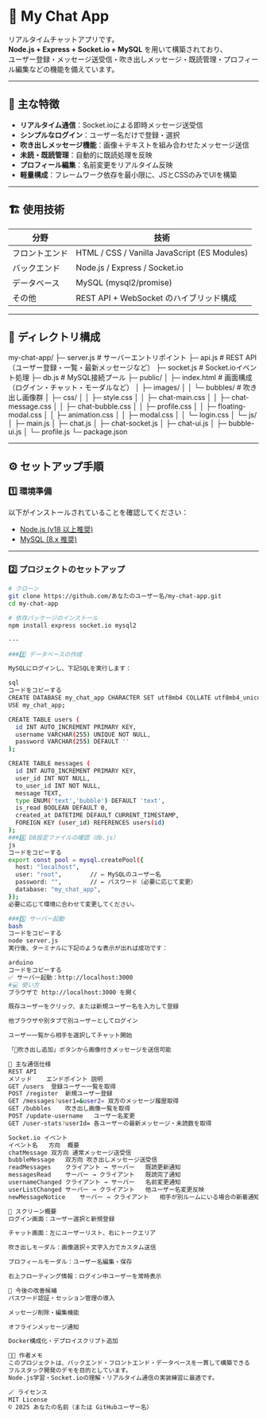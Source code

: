 # 💬 My Chat App

リアルタイムチャットアプリです。  
**Node.js + Express + Socket.io + MySQL** を用いて構築されており、  
ユーザー登録・メッセージ送受信・吹き出しメッセージ・既読管理・プロフィール編集などの機能を備えています。

---

## 🚀 主な特徴

- **リアルタイム通信**：Socket.ioによる即時メッセージ送受信  
- **シンプルなログイン**：ユーザー名だけで登録・選択  
- **吹き出しメッセージ機能**：画像＋テキストを組み合わせたメッセージ送信  
- **未読・既読管理**：自動的に既読処理を反映  
- **プロフィール編集**：名前変更をリアルタイム反映  
- **軽量構成**：フレームワーク依存を最小限に、JSとCSSのみでUIを構築  

---

## 🏗️ 使用技術

| 分野 | 技術 |
|------|------|
| フロントエンド | HTML / CSS / Vanilla JavaScript (ES Modules) |
| バックエンド | Node.js / Express / Socket.io |
| データベース | MySQL (mysql2/promise) |
| その他 | REST API + WebSocket のハイブリッド構成 |

---

## 📂 ディレクトリ構成

my-chat-app/
├─ server.js # サーバーエントリポイント
├─ api.js # REST API（ユーザー登録・一覧・最新メッセージなど）
├─ socket.js # Socket.ioイベント処理
├─ db.js # MySQL接続プール
├─ public/
│ ├─ index.html # 画面構成（ログイン・チャット・モーダルなど）
│ ├─ images/
│ │ └─ bubbles/ # 吹き出し画像群
│ ├─ css/
│ │ ├─ style.css
│ │ ├─ chat-main.css
│ │ ├─ chat-message.css
│ │ ├─ chat-bubble.css
│ │ ├─ profile.css
│ │ ├─ floating-modal.css
│ │ ├─ animation.css
│ │ ├─ modal.css
│ │ └─ login.css
│ └─ js/
│ ├─ main.js
│ ├─ chat.js
│ ├─ chat-socket.js
│ ├─ chat-ui.js
│ ├─ bubble-ui.js
│ └─ profile.js
└─ package.json

---

## ⚙️ セットアップ手順

### 1️⃣ 環境準備

以下がインストールされていることを確認してください：

- [Node.js (v18 以上推奨)](https://nodejs.org/)
- [MySQL (8.x 推奨)](https://www.mysql.com/)

---

### 2️⃣ プロジェクトのセットアップ

```bash
# クローン
git clone https://github.com/あなたのユーザー名/my-chat-app.git
cd my-chat-app

# 依存パッケージのインストール
npm install express socket.io mysql2

---

###3️⃣ データベースの作成

MySQLにログインし、下記SQLを実行します：

sql
コードをコピーする
CREATE DATABASE my_chat_app CHARACTER SET utf8mb4 COLLATE utf8mb4_unicode_ci;
USE my_chat_app;

CREATE TABLE users (
  id INT AUTO_INCREMENT PRIMARY KEY,
  username VARCHAR(255) UNIQUE NOT NULL,
  password VARCHAR(255) DEFAULT ''
);

CREATE TABLE messages (
  id INT AUTO_INCREMENT PRIMARY KEY,
  user_id INT NOT NULL,
  to_user_id INT NOT NULL,
  message TEXT,
  type ENUM('text','bubble') DEFAULT 'text',
  is_read BOOLEAN DEFAULT 0,
  created_at DATETIME DEFAULT CURRENT_TIMESTAMP,
  FOREIGN KEY (user_id) REFERENCES users(id)
);
###4️⃣ DB設定ファイルの確認（db.js）
js
コードをコピーする
export const pool = mysql.createPool({
  host: "localhost",
  user: "root",        // ← MySQLのユーザー名
  password: "",        // ← パスワード（必要に応じて変更）
  database: "my_chat_app",
});
必要に応じて環境に合わせて変更してください。

###5️⃣ サーバー起動
bash
コードをコピーする
node server.js
実行後、ターミナルに下記のような表示が出れば成功です：

arduino
コードをコピーする
✅ サーバー起動：http://localhost:3000
#💻 使い方
ブラウザで http://localhost:3000 を開く

既存ユーザーをクリック、または新規ユーザー名を入力して登録

他ブラウザや別タブで別ユーザーとしてログイン

ユーザー一覧から相手を選択してチャット開始

「💬吹き出し追加」ボタンから画像付きメッセージを送信可能

📡 主な通信仕様
REST API
メソッド	エンドポイント	説明
GET /users	登録ユーザー一覧を取得	
POST /register	新規ユーザー登録	
GET /messages?user1=&user2=	双方のメッセージ履歴取得	
GET /bubbles	吹き出し画像一覧を取得	
POST /update-username	ユーザー名変更	
GET /user-stats?userId=	各ユーザーの最新メッセージ・未読数を取得	

Socket.io イベント
イベント名	方向	概要
chatMessage	双方向	通常メッセージ送受信
bubbleMessage	双方向	吹き出しメッセージ送受信
readMessages	クライアント → サーバー	既読更新通知
messagesRead	サーバー → クライアント	既読完了通知
usernameChanged	クライアント → サーバー	名前変更通知
userListChanged	サーバー → クライアント	他ユーザー名変更反映
newMessageNotice	サーバー → クライアント	相手が別ルームにいる場合の新着通知

🎨 スクリーン概要
ログイン画面：ユーザー選択と新規登録

チャット画面：左にユーザーリスト、右にトークエリア

吹き出しモーダル：画像選択＋文字入力でカスタム送信

プロフィールモーダル：ユーザー名編集・保存

右上フローティング情報：ログイン中ユーザーを常時表示

📘 今後の改善候補
パスワード認証・セッション管理の導入

メッセージ削除・編集機能

オフラインメッセージ通知

Docker構成化・デプロイスクリプト追加

🧑‍💻 作者メモ
このプロジェクトは、バックエンド・フロントエンド・データベースを一貫して構築できる
フルスタック開発のデモを目的としています。
Node.js学習・Socket.ioの理解・リアルタイム通信の実装練習に最適です。

🪄 ライセンス
MIT License
© 2025 あなたの名前（または GitHubユーザー名）
